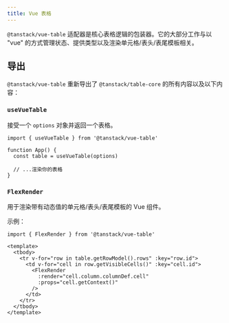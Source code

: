 ```yaml
---
title: Vue 表格
---
```


`@tanstack/vue-table` 适配器是核心表格逻辑的包装器。它的大部分工作与以 "vue" 的方式管理状态、提供类型以及渲染单元格/表头/表尾模板相关。

## 导出

`@tanstack/vue-table` 重新导出了 `@tanstack/table-core` 的所有内容以及以下内容：

### `useVueTable`

接受一个 `options` 对象并返回一个表格。

```tsx
import { useVueTable } from '@tanstack/vue-table'

function App() {
  const table = useVueTable(options)

  // ...渲染你的表格
}
```

### `FlexRender`

用于渲染带有动态值的单元格/表头/表尾模板的 Vue 组件。

示例：

```vue
import { FlexRender } from '@tanstack/vue-table'

<template>
  <tbody>
    <tr v-for="row in table.getRowModel().rows" :key="row.id">
      <td v-for="cell in row.getVisibleCells()" :key="cell.id">
        <FlexRender
          :render="cell.column.columnDef.cell"
          :props="cell.getContext()"
        />
      </td>
    </tr>
  </tbody>
</template>
```
